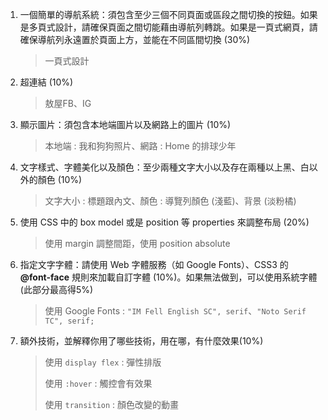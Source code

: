 1. 一個簡單的導航系統：須包含至少三個不同頁面或區段之間切換的按鈕。如果是多頁式設計，請確保頁面之間切能藉由導航列轉跳。如果是一頁式網頁，請確保導航列永遠置於頁面上方，並能在不同區間切換 (30%)
   > 一頁式設計
2. 超連結 (10%)
   > 敖屋FB、IG
3. 顯示圖片：須包含本地端圖片以及網路上的圖片 (10%)
   > 本地端 : 我和狗狗照片、網路 : Home 的排球少年
4. 文字樣式、字體美化以及顏色：至少兩種文字大小以及存在兩種以上黑、白以外的顏色 (10%)
   > 文字大小 : 標題跟內文、顏色 : 導覽列顏色 (淺藍)、背景 (淡粉橘)
5. 使用 CSS 中的 box model 或是 position 等 properties 來調整布局 (20%)
   > 使用 margin 調整間距，使用 position absolute
6. 指定文字字體：請使用 Web 字體服務（如 Google Fonts）、CSS3 的 **@font-face** 規則來加載自訂字體 (10%)。如果無法做到，可以使用系統字體 (此部分最高得5%)
   > 使用 Google Fonts : `"IM Fell English SC", serif`、`"Noto Serif TC", serif;`
7. 額外技術，並解釋你用了哪些技術，用在哪，有什麼效果(10%)
   > 使用 `display flex` : 彈性排版
   >
   > 使用 `:hover` : 觸控會有效果
   > 
   > 使用 `transition` : 顏色改變的動畫